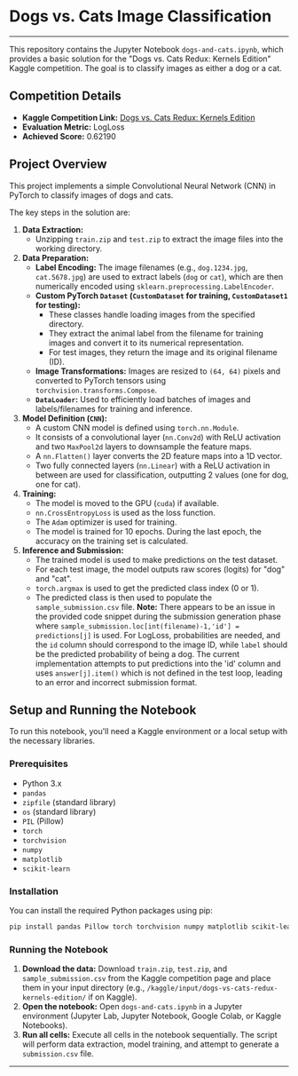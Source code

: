 # Dogs vs. Cats Image Classification

-----

This repository contains the Jupyter Notebook `dogs-and-cats.ipynb`, which provides a basic solution for the "Dogs vs. Cats Redux: Kernels Edition" Kaggle competition. The goal is to classify images as either a dog or a cat.

## Competition Details

  * **Kaggle Competition Link:** [Dogs vs. Cats Redux: Kernels Edition](https://www.kaggle.com/competitions/dogs-vs-cats-redux-kernels-edition)
  * **Evaluation Metric:** LogLoss
  * **Achieved Score:** 0.62190

## Project Overview

This project implements a simple Convolutional Neural Network (CNN) in PyTorch to classify images of dogs and cats.

The key steps in the solution are:

1.  **Data Extraction:**
      * Unzipping `train.zip` and `test.zip` to extract the image files into the working directory.
2.  **Data Preparation:**
      * **Label Encoding:** The image filenames (e.g., `dog.1234.jpg`, `cat.5678.jpg`) are used to extract labels (`dog` or `cat`), which are then numerically encoded using `sklearn.preprocessing.LabelEncoder`.
      * **Custom PyTorch `Dataset` (`CustomDataset` for training, `CustomDataset1` for testing):**
          * These classes handle loading images from the specified directory.
          * They extract the animal label from the filename for training images and convert it to its numerical representation.
          * For test images, they return the image and its original filename (ID).
      * **Image Transformations:** Images are resized to `(64, 64)` pixels and converted to PyTorch tensors using `torchvision.transforms.Compose`.
      * **`DataLoader`:** Used to efficiently load batches of images and labels/filenames for training and inference.
3.  **Model Definition (`CNN`):**
      * A custom CNN model is defined using `torch.nn.Module`.
      * It consists of a convolutional layer (`nn.Conv2d`) with ReLU activation and two `MaxPool2d` layers to downsample the feature maps.
      * A `nn.Flatten()` layer converts the 2D feature maps into a 1D vector.
      * Two fully connected layers (`nn.Linear`) with a ReLU activation in between are used for classification, outputting 2 values (one for dog, one for cat).
4.  **Training:**
      * The model is moved to the GPU (`cuda`) if available.
      * `nn.CrossEntropyLoss` is used as the loss function.
      * The `Adam` optimizer is used for training.
      * The model is trained for 10 epochs. During the last epoch, the accuracy on the training set is calculated.
5.  **Inference and Submission:**
      * The trained model is used to make predictions on the test dataset.
      * For each test image, the model outputs raw scores (logits) for "dog" and "cat".
      * `torch.argmax` is used to get the predicted class index (0 or 1).
      * The predicted class is then used to populate the `sample_submission.csv` file. **Note:** There appears to be an issue in the provided code snippet during the submission generation phase where `sample_submission.loc[int(filename)-1,'id'] = predictions[j]` is used. For LogLoss, probabilities are needed, and the `id` column should correspond to the image ID, while `label` should be the predicted probability of being a dog. The current implementation attempts to put predictions into the 'id' column and uses `answer[j].item()` which is not defined in the test loop, leading to an error and incorrect submission format.

## Setup and Running the Notebook

To run this notebook, you'll need a Kaggle environment or a local setup with the necessary libraries.

### Prerequisites

  * Python 3.x
  * `pandas`
  * `zipfile` (standard library)
  * `os` (standard library)
  * `PIL` (Pillow)
  * `torch`
  * `torchvision`
  * `numpy`
  * `matplotlib`
  * `scikit-learn`

### Installation

You can install the required Python packages using pip:

```bash
pip install pandas Pillow torch torchvision numpy matplotlib scikit-learn
```

### Running the Notebook

1.  **Download the data:** Download `train.zip`, `test.zip`, and `sample_submission.csv` from the Kaggle competition page and place them in your input directory (e.g., `/kaggle/input/dogs-vs-cats-redux-kernels-edition/` if on Kaggle).
2.  **Open the notebook:** Open `dogs-and-cats.ipynb` in a Jupyter environment (Jupyter Lab, Jupyter Notebook, Google Colab, or Kaggle Notebooks).
3.  **Run all cells:** Execute all cells in the notebook sequentially. The script will perform data extraction, model training, and attempt to generate a `submission.csv` file.

-----
